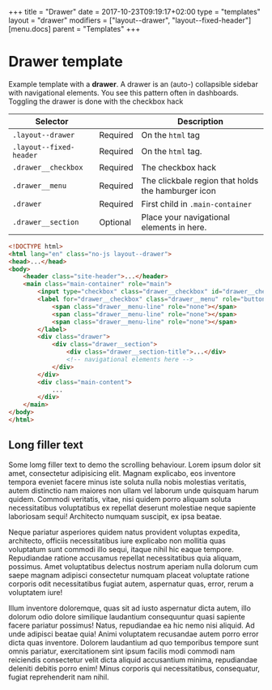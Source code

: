 +++
title = "Drawer"
date = 2017-10-23T09:19:17+02:00
type = "templates"
layout = "drawer"
modifiers = ["layout--drawer", "layout--fixed-header"]
[menu.docs]
parent = "Templates"
+++

# Drawer template

Example template with a **drawer**. A drawer is an (auto-) collapsible sidebar with navigational elements. You see this pattern often in dashboards. Toggling the drawer is done with the checkbox hack

<table class="table table--horizontal-borders">
	<thead>
		<tr>
			<th>Selector</th>
			<th></th>
			<th>Description</th>
		</tr>
	</thead>
	<tbody>
		<tr>
			<td><code>.layout--drawer</code></td>
			<td><span class="label label--warning">Required</span></td>
			<td>On the <code>html</code> tag</td>
		</tr>
		<tr>
			<td><code>.layout--fixed-header</code></td>
			<td><span class="label label--warning">Required</span></td>
			<td>On the <code>html</code> tag.</td>
		</tr>
		<tr>
			<td><code>.drawer__checkbox</code></td>
			<td><span class="label label--warning">Required</span></td>
			<td>The checkbox hack</code></td>
		</tr>
		<tr>
			<td><code>.drawer__menu</code></td>
			<td><span class="label label--warning">Required</span></td>
			<td>The clickbale region that holds the hamburger icon</code></td>
		</tr>
		<tr>
			<td><code>.drawer</code></td>
			<td><span class="label label--warning">Required</span></td>
			<td>First child in <code>.main-container</code></td>
		</tr>
		<tr>
			<td><code>.drawer__section</code></td>
			<td><span class="label label--default">Optional</span></td>
			<td>Place your navigational elements in here.</td>
		</tr>
	</tbody>
</table>


```html
<!DOCTYPE html>
<html lang="en" class="no-js layout--drawer">
<head>...</head>
<body>
	<header class="site-header">...</header>
	<main class="main-container" role="main">
		<input type="checkbox" class="drawer__checkbox" id="drawer__checkbox" />
		<label for="drawer__checkbox" class="drawer__menu" role="button" aria-label="Menu">
			<span class="drawer__menu-line" role="none"></span>
			<span class="drawer__menu-line" role="none"></span>
			<span class="drawer__menu-line" role="none"></span>
		</label>
		<div class="drawer">
			<div class="drawer__section">
				<div class="drawer__section-title">...</div>
				<!-- navigational elements here -->
			</div>
		</div>
		<div class="main-content">
			...
		</div>
	</main>
</body>
</html>
```

## Long filler text

Some lomg filler text to demo the scrolling behaviour. Lorem ipsum dolor sit amet, consectetur adipisicing elit. Magnam explicabo, eos inventore tempora eveniet facere minus iste soluta nulla nobis molestias veritatis, autem distinctio nam maiores non ullam vel laborum unde quisquam harum quidem. Commodi veritatis, vitae, nisi quidem porro aliquam soluta necessitatibus voluptatibus ex repellat deserunt molestiae neque sapiente laboriosam sequi! Architecto numquam suscipit, ex ipsa beatae.

Neque pariatur asperiores quidem natus provident voluptas expedita, architecto, officiis necessitatibus iure explicabo non mollitia quas voluptatum sunt commodi illo sequi, itaque nihil hic eaque tempore. Repudiandae ratione accusamus repellat necessitatibus quia aliquam, possimus. Amet voluptatibus delectus nostrum aperiam nulla dolorum cum saepe magnam adipisci consectetur numquam placeat voluptate ratione corporis odit necessitatibus fugiat autem, aspernatur quas, error, rerum a voluptatem iure!

Illum inventore doloremque, quas sit ad iusto aspernatur dicta autem, illo dolorum odio dolore similique laudantium consequuntur quasi sapiente facere pariatur possimus! Natus, repudiandae ea hic nemo nisi aliquid. Ad unde adipisci beatae quia! Animi voluptatem recusandae autem porro error dicta quas inventore. Dolorem laudantium ad quo temporibus tempore sunt omnis pariatur, exercitationem sint ipsum facilis modi commodi nam reiciendis consectetur velit dicta aliquid accusantium minima, repudiandae deleniti debitis porro enim! Minus corporis qui necessitatibus, consequatur, fugiat reprehenderit nam nihil.
